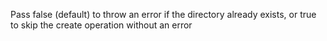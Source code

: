 Pass false (default) to throw an error if the directory already exists, or true to skip the create operation without an error
